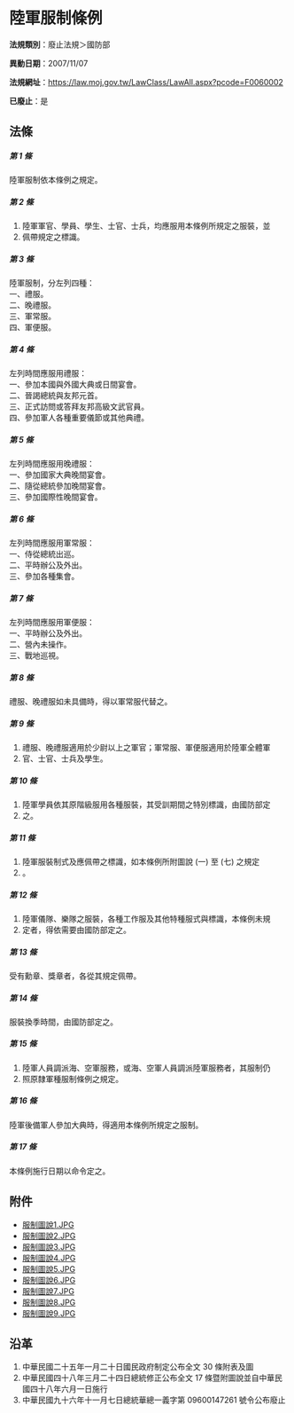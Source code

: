 # 陸軍服制條例

**法規類別**：廢止法規＞國防部

**異動日期**：2007/11/07  

**法規網址**：https://law.moj.gov.tw/LawClass/LawAll.aspx?pcode=F0060002

**已廢止**：是



## 法條
##### 第 1 條
陸軍服制依本條例之規定。

##### 第 2 條
1. 陸軍軍官、學員、學生、士官、士兵，均應服用本條例所規定之服裝，並
1. 佩帶規定之標識。

##### 第 3 條
陸軍服制，分左列四種：  
一、禮服。  
二、晚禮服。  
三、軍常服。  
四、軍便服。

##### 第 4 條
左列時間應服用禮服：  
一、參加本國與外國大典或日間宴會。  
二、晉謁總統與友邦元首。  
三、正式訪問或答拜友邦高級文武官員。  
四、參加軍人各種重要儀節或其他典禮。

##### 第 5 條
左列時間應服用晚禮服：  
一、參加國家大典晚間宴會。  
二、隨從總統參加晚間宴會。  
三、參加國際性晚間宴會。

##### 第 6 條
左列時間應服用軍常服：  
一、侍從總統出巡。  
二、平時辦公及外出。  
三、參加各種集會。

##### 第 7 條
左列時間應服用軍便服：  
一、平時辦公及外出。  
二、營內未操作。  
三、戰地巡視。

##### 第 8 條
禮服、晚禮服如未具備時，得以軍常服代替之。

##### 第 9 條
1. 禮服、晚禮服適用於少尉以上之軍官；軍常服、軍便服適用於陸軍全體軍
1. 官、士官、士兵及學生。

##### 第 10 條
1. 陸軍學員依其原階級服用各種服裝，其受訓期間之特別標識，由國防部定
1. 之。

##### 第 11 條
1. 陸軍服裝制式及應佩帶之標識，如本條例所附圖說 (一) 至 (七) 之規定
1. 。

##### 第 12 條
1. 陸軍儀隊、樂隊之服裝，各種工作服及其他特種服式與標識，本條例未規
1. 定者，得依需要由國防部定之。

##### 第 13 條
受有勳章、獎章者，各從其規定佩帶。

##### 第 14 條
服裝換季時間，由國防部定之。

##### 第 15 條
1. 陸軍人員調派海、空軍服務，或海、空軍人員調派陸軍服務者，其服制仍
1. 照原隸軍種服制條例之規定。

##### 第 16 條
陸軍後備軍人參加大典時，得適用本條例所規定之服制。

##### 第 17 條
本條例施行日期以命令定之。
## 附件
* [服制圖說1.JPG](https://law.moj.gov.tw/LawClass/LawGetFile.ashx?FileId=0000019371)
* [服制圖說2.JPG](https://law.moj.gov.tw/LawClass/LawGetFile.ashx?FileId=0000019372)
* [服制圖說3.JPG](https://law.moj.gov.tw/LawClass/LawGetFile.ashx?FileId=0000019373)
* [服制圖說4.JPG](https://law.moj.gov.tw/LawClass/LawGetFile.ashx?FileId=0000019374)
* [服制圖說5.JPG](https://law.moj.gov.tw/LawClass/LawGetFile.ashx?FileId=0000019375)
* [服制圖說6.JPG](https://law.moj.gov.tw/LawClass/LawGetFile.ashx?FileId=0000019376)
* [服制圖說7.JPG](https://law.moj.gov.tw/LawClass/LawGetFile.ashx?FileId=0000019377)
* [服制圖說8.JPG](https://law.moj.gov.tw/LawClass/LawGetFile.ashx?FileId=0000019378)
* [服制圖說9.JPG](https://law.moj.gov.tw/LawClass/LawGetFile.ashx?FileId=0000019379)
## 沿革
1. 中華民國二十五年一月二十日國民政府制定公布全文 30 條附表及圖
1. 中華民國四十八年三月二十四日總統修正公布全文 17 條暨附圖說並自中華民國四十八年六月一日施行
1. 中華民國九十六年十一月七日總統華總一義字第 09600147261  號令公布廢止                                                        
